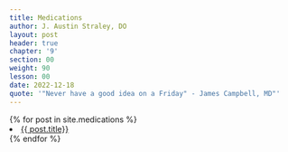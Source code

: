 ```yaml
---
title: Medications
author: J. Austin Straley, DO
layout: post
header: true
chapter: '9'
section: 00
weight: 90
lesson: 00
date: 2022-12-18
quote: '"Never have a good idea on a Friday" - James Campbell, MD"'
---
```


<body>
{% for post in site.medications %}
    <li>
    <a href="{{ post.url }}">
        {{ post.title}}
    </a>
    </li>
{% endfor %}
</body>